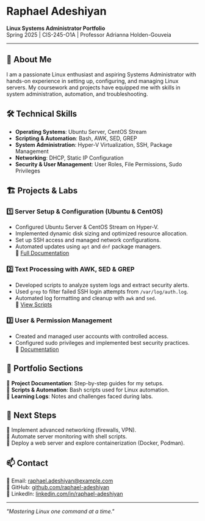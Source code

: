 # Raphael Adeshiyan
**Linux Systems Administrator Portfolio**  
Spring 2025 | CIS-245-O1A | Professor Adrianna Holden-Gouveia  

---

## 📌 About Me  
I am a passionate Linux enthusiast and aspiring Systems Administrator with hands-on experience in setting up, configuring, and managing Linux servers. My coursework and projects have equipped me with skills in system administration, automation, and troubleshooting.

## 🛠️ Technical Skills  
- **Operating Systems**: Ubuntu Server, CentOS Stream  
- **Scripting & Automation**: Bash, AWK, SED, GREP  
- **System Administration**: Hyper-V Virtualization, SSH, Package Management  
- **Networking**: DHCP, Static IP Configuration  
- **Security & User Management**: User Roles, File Permissions, Sudo Privileges  

## 🏗️ Projects & Labs  

### 1️⃣ **Server Setup & Configuration (Ubuntu & CentOS)**  
- Configured Ubuntu Server & CentOS Stream on Hyper-V.  
- Implemented dynamic disk sizing and optimized resource allocation.  
- Set up SSH access and managed network configurations.  
- Automated updates using `apt` and `dnf` package managers.  
🔗 [Full Documentation](#)

### 2️⃣ **Text Processing with AWK, SED & GREP**  
- Developed scripts to analyze system logs and extract security alerts.  
- Used `grep` to filter failed SSH login attempts from `/var/log/auth.log`.  
- Automated log formatting and cleanup with `awk` and `sed`.  
🔗 [View Scripts](#)

### 3️⃣ **User & Permission Management**  
- Created and managed user accounts with controlled access.  
- Configured sudo privileges and implemented best security practices.  
🔗 [Documentation](#)

## 📂 Portfolio Sections  
📁 **Project Documentation**: Step-by-step guides for my setups.  
📁 **Scripts & Automation**: Bash scripts used for Linux automation.  
📁 **Learning Logs**: Notes and challenges faced during labs.  

## 🚀 Next Steps  
🔹 Implement advanced networking (firewalls, VPN).  
🔹 Automate server monitoring with shell scripts.  
🔹 Deploy a web server and explore containerization (Docker, Podman).  

## 📫 Contact  
📧 Email: raphael.adeshiyan@example.com  
📂 GitHub: [github.com/raphael-adeshiyan](#)  
🔗 LinkedIn: [linkedin.com/in/raphael-adeshiyan](#)  

---
*"Mastering Linux one command at a time."*

